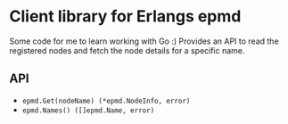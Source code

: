 # Client library for Erlangs epmd

Some code for me to learn working with Go :) Provides an API to read the registered nodes and fetch the node details for a specific name.

## API

* `epmd.Get(nodeName) (*epmd.NodeInfo, error)`
* `epmd.Names() ([]epmd.Name, error)`

